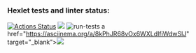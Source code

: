 ### Hexlet tests and linter status:
[![Actions Status](https://github.com/Herman2201/backend-project-lvl1/workflows/hexlet-check/badge.svg)](https://github.com/Herman2201/backend-project-lvl1/actions)
<a href="https://codeclimate.com/github/codeclimate/codeclimate/maintainability"><img src="https://api.codeclimate.com/v1/badges/a99a88d28ad37a79dbf6/maintainability" /></a>
![run-tests](https://github.com/afiskon/go-rest-service-example/workflows/run-tests/badge.svg)
a href="https://asciinema.org/a/8kPhJR68vOx6WXLdIfiWdwSlJ" target="_blank"><img src="https://asciinema.org/a/8kPhJR68vOx6WXLdIfiWdwSlJ.svg" /></a>

